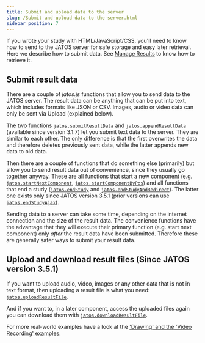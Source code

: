 ```yaml
---
title: Submit and upload data to the server 
slug: /Submit-and-upload-data-to-the-server.html
sidebar_position: 7
---
```


If you wrote your study with HTML/JavaScript/CSS, you'll need to know how to send to the JATOS server for safe storage and easy later retrieval. Here we describe how to submit data. See [Manage Results](Manage-Results.html) to know how to retrieve it.


## Submit result data

There are a couple of _jatos.js_ functions that allow you to send data to the JATOS server. The result data can be anything that can be put into text, which includes formats like JSON or CSV. Images, audio or video data can only be sent via Upload (explained below).

The two functions [`jatos.submitResultData`](jatos.js-Reference.html#jatossubmitresultdata) and [`jatos.appendResultData`](jatos.js-Reference.html#jatosappendresultdata) (available since version 3.1.7) let you submit text data to the server. They are similar to each other. The only difference is that the first overwrites the data and therefore deletes previously sent data, while the latter appends new data to old data. 

Then there are a couple of functions that do something else (primarily) but allow you to send result data out of convenience, since they usually go together anyway. These are all functions that start a new component (e.g. [`jatos.startNextComponent`](jatos.js-Reference.html#jatosstartnextcomponent), [`jatos.startComponentByPos`](jatos.js-Reference.html#jatosstartcomponentbypos)) and all functions that end a study ([`jatos.endStudy`](jatos.js-Reference.html#jatosendstudy) and [`jatos.endStudyAndRedirect`](jatos.js-Reference.html#jatosendstudyandredirect)). The latter one exists only since JATOS version 3.5.1 (prior versions can use [`jatos.endStudyAjax`](jatos.js-Reference.html#jatosendstudyajax)).

Sending data to a server can take some time, depending on the internet connection and the size of the result data. The convenience functions have the advantage that they will execute their primary function (e.g. start next component) only *after* the result data have been submitted. Therefore these are generally safer ways to submit your result data. 

## Upload and download result files (Since JATOS version 3.5.1)

If you want to upload audio, video, images or any other data that is not in text format, then uploading a result file is what you need: [`jatos.uploadResultFile`](jatos.js-Reference.html#jatossubmitresultdata). 

And if you want to, in a later component, access the uploaded files again you can download them with [`jatos.downloadResultFile`](jatos.js-Reference.html#jatosdownloadresultfile).

For more real-world examples have a look at the ['Drawing' and the 'Video Recording' examples](Example-Studies.html).
